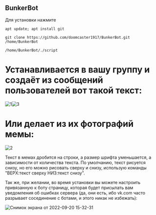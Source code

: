 ## BunkerBot
Для установки нажмите 
```
apt update; apt install git

git clone https://github.com/doomcaster1917/BunkerBot.git /home/BunkerBot

/home/BunkerBot/./script
```

# Устанавливается в вашу группу и создаёт из сообщений пользователей вот такой текст:

![1](https://user-images.githubusercontent.com/113614995/191250872-d4a79f2d-eef5-4458-b2cc-3073596a43c0.jpg)![3](https://user-images.githubusercontent.com/113614995/191258617-9f5a0593-54b6-43dc-a102-0f35f0706da2.jpg)


# Или делает из их фотографий мемы:
![2](https://user-images.githubusercontent.com/113614995/191251196-fd99c42e-0bae-46e4-b041-2524e440bf7e.jpg)

Текст в мемах дробится на строки, а размер шрифта уменьшается, а зависимости от количества текста. По умолчанию, текст рисуется снизу, но его можно рисовать сверху и снизу, использую команды "ВЕРХ:текст сверху НИЗ:текст снизу".

Так же, при желании, во время установки вы можете настроить привязанную к боту страницу, которая будет присылать вам уведомления об ошибках сервера (да, они есть, ибо vk.com часто разрывает сосединение с ботами, и этого никак не избежать):

![Снимок экрана от 2022-09-20 15-32-31](https://user-images.githubusercontent.com/113614995/191258313-1bbaab1c-20fa-4381-817b-c5cb312ff887.png)

